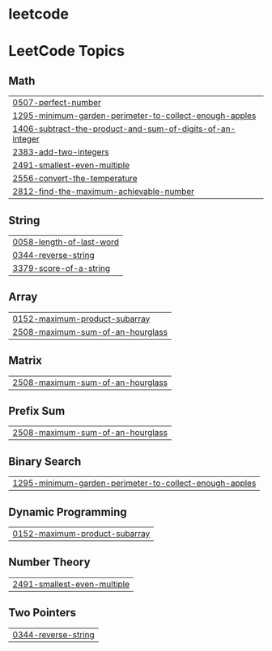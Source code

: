 # leetcode
<!---LeetCode Topics Start-->
# LeetCode Topics
## Math
|  |
| ------- |
| [0507-perfect-number](https://github.com/Siyabojewar/leetcode/tree/master/0507-perfect-number) |
| [1295-minimum-garden-perimeter-to-collect-enough-apples](https://github.com/Siyabojewar/leetcode/tree/master/1295-minimum-garden-perimeter-to-collect-enough-apples) |
| [1406-subtract-the-product-and-sum-of-digits-of-an-integer](https://github.com/Siyabojewar/leetcode/tree/master/1406-subtract-the-product-and-sum-of-digits-of-an-integer) |
| [2383-add-two-integers](https://github.com/Siyabojewar/leetcode/tree/master/2383-add-two-integers) |
| [2491-smallest-even-multiple](https://github.com/Siyabojewar/leetcode/tree/master/2491-smallest-even-multiple) |
| [2556-convert-the-temperature](https://github.com/Siyabojewar/leetcode/tree/master/2556-convert-the-temperature) |
| [2812-find-the-maximum-achievable-number](https://github.com/Siyabojewar/leetcode/tree/master/2812-find-the-maximum-achievable-number) |
## String
|  |
| ------- |
| [0058-length-of-last-word](https://github.com/Siyabojewar/leetcode/tree/master/0058-length-of-last-word) |
| [0344-reverse-string](https://github.com/Siyabojewar/leetcode/tree/master/0344-reverse-string) |
| [3379-score-of-a-string](https://github.com/Siyabojewar/leetcode/tree/master/3379-score-of-a-string) |
## Array
|  |
| ------- |
| [0152-maximum-product-subarray](https://github.com/Siyabojewar/leetcode/tree/master/0152-maximum-product-subarray) |
| [2508-maximum-sum-of-an-hourglass](https://github.com/Siyabojewar/leetcode/tree/master/2508-maximum-sum-of-an-hourglass) |
## Matrix
|  |
| ------- |
| [2508-maximum-sum-of-an-hourglass](https://github.com/Siyabojewar/leetcode/tree/master/2508-maximum-sum-of-an-hourglass) |
## Prefix Sum
|  |
| ------- |
| [2508-maximum-sum-of-an-hourglass](https://github.com/Siyabojewar/leetcode/tree/master/2508-maximum-sum-of-an-hourglass) |
## Binary Search
|  |
| ------- |
| [1295-minimum-garden-perimeter-to-collect-enough-apples](https://github.com/Siyabojewar/leetcode/tree/master/1295-minimum-garden-perimeter-to-collect-enough-apples) |
## Dynamic Programming
|  |
| ------- |
| [0152-maximum-product-subarray](https://github.com/Siyabojewar/leetcode/tree/master/0152-maximum-product-subarray) |
## Number Theory
|  |
| ------- |
| [2491-smallest-even-multiple](https://github.com/Siyabojewar/leetcode/tree/master/2491-smallest-even-multiple) |
## Two Pointers
|  |
| ------- |
| [0344-reverse-string](https://github.com/Siyabojewar/leetcode/tree/master/0344-reverse-string) |
<!---LeetCode Topics End-->